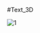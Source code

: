 # Text_3D

 
![1](https://github.com/gustavocarvalho-ra/Text_3D/assets/137126878/468553b5-84ea-4895-8f82-dde5bf1a56f6)
